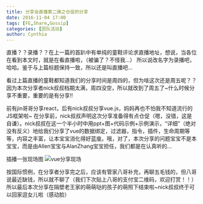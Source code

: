 ```yaml
---
title: 分享会直播第二弹之仓促的分享
date: 2016-11-04 17:00
tags: [FE,Share,Gossip]
categories: [团队活动]
author: Cynthia
---
```


直播？？录播？？在上一篇的首趴中有单纯的童鞋评论求直播地址，想说，当各位在看到本文时，就是在看直播啦，（被骗了？不怪我...） 所以说改名字为录播吧，哈哈。鉴于与上篇标题保持一致，所以还是叫直播吧...

看过上篇直播的童鞋都知道我们的分享时间是周四的，但为啥这次还是周五呢？？因为本次分享者nick叔叔档期太满，周四没空，所以就改到了周五了~什么时候分享不重要，重要的是有分享!!

<!--more-->

前有jin哥哥分享react，后有nick叔叔分享vue.js，妈妈再也不怕我不知道流行的JS框架啦~ 在分享前，nick叔叔声明这次分享准备得有点仓促（嗯，没错，这是自谦）。nick叔叔在这一个半小时中用ppt+图+代码示例+示例演示，“详细”（绝对没有反义）地给我们分享了vue的数据绑定，过滤器，指令，插件，生命周期等等，内容之丰富，让本宝宝消化得好蓝廋。哦，对了，本次分享的问题宝宝不是本宝宝，而是由Allen宝宝与AlanZhang宝宝担任，我们都是在认真听的...

插播一张现场图
![vue分享现场](/images/share/2-1.jpg)

按国际惯例，在分享者分享完之后，应该有管家八哥补充，再聊五毛钱的，但八哥说最近缺钱，所以就不聊了（我们下次贴上八哥的支付宝二维码，欢迎打赏！！）所以最后本次分享在隔壁老王家的萌萌哒的孩子的萌照下结束啦~nick叔叔终于可以回家逗女儿啦（感动脸）